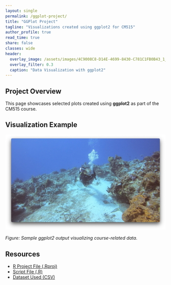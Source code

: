 ```yaml
---
layout: single
permalink: /ggplot-project/
title: "GGPlot Project"
tagline: "Visualizations created using ggplot2 for CM515"
author_profile: true
read_time: true
share: false
classes: wide
header:
  overlay_image: /assets/images/4C9008C8-D14E-4699-8430-C781C1FB0B43_1_105_c.jpeg
  overlay_filter: 0.3
  caption: "Data Visualization with ggplot2"
---
```


## Project Overview

This page showcases selected plots created using **ggplot2** as part of the CM515 course.

## Visualization Example

![GGPlot Example](/assets/images/4C9008C8-D14E-4699-8430-C781C1FB0B43_1_105_c.jpeg)

*Figure: Sample ggplot2 output visualizing course-related data.*

## Resources

- [R Project File (.Rproj)](/ggplot-project/files/cm515_project.Rproj)
- [Script File (.R)](/ggplot-project/files/plot_script.R)
- [Dataset Used (CSV)](/ggplot-project/files/ggplot_data.csv)


